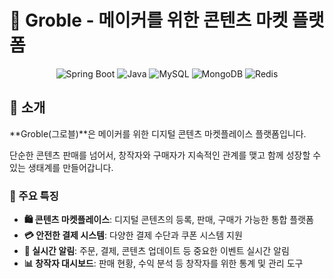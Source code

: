 # 📁 Groble - 메이커를 위한 콘텐츠 마켓 플랫폼

<div align="center">
  <img src="https://img.shields.io/badge/Spring%20Boot-3.3.10-brightgreen?logo=springboot" alt="Spring Boot">
  <img src="https://img.shields.io/badge/Java-17-brown?logo=java" alt="Java">
  <img src="https://img.shields.io/badge/MySQL-8.0-skyblue?logo=mysql" alt="MySQL">
  <img src="https://img.shields.io/badge/MongoDB-7.0-green?logo=mongodb" alt="MongoDB">
  <img src="https://img.shields.io/badge/Redis-7.0-red?logo=redis" alt="Redis">
</div>

## 📌 소개

**Groble(그로블)**은 메이커를 위한 디지털 콘텐츠 마켓플레이스 플랫폼입니다.

단순한 콘텐츠 판매를 넘어서, 창작자와 구매자가 지속적인 관계를 맺고 함께 성장할 수 있는 생태계를 만들어갑니다.

### 🎯 주요 특징

- **🛍️ 콘텐츠 마켓플레이스**: 디지털 콘텐츠의 등록, 판매, 구매가 가능한 통합 플랫폼
- **💳 안전한 결제 시스템**: 다양한 결제 수단과 쿠폰 시스템 지원
- **🔔 실시간 알림**: 주문, 결제, 콘텐츠 업데이트 등 중요한 이벤트 실시간 알림
- **📊 창작자 대시보드**: 판매 현황, 수익 분석 등 창작자를 위한 통계 및 관리 도구

